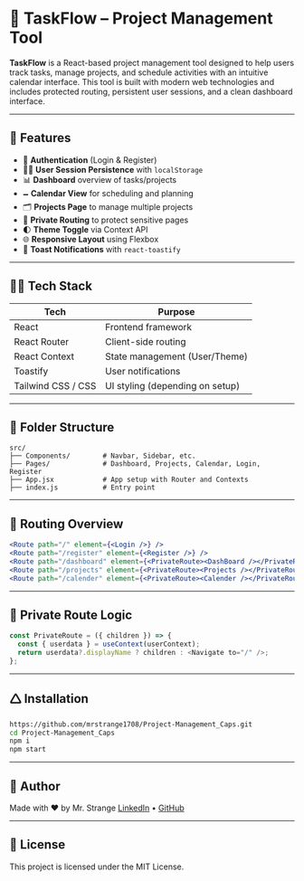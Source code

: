 # 🧠 TaskFlow – Project Management Tool

**TaskFlow** is a React-based project management tool designed to help users track tasks, manage projects, and schedule activities with an intuitive calendar interface. This tool is built with modern web technologies and includes protected routing, persistent user sessions, and a clean dashboard interface.

---

## 🚀 Features

* 🔐 **Authentication** (Login & Register)
* 🧑‍💼 **User Session Persistence** with `localStorage`
* 📊 **Dashboard** overview of tasks/projects
* 🗕️ **Calendar View** for scheduling and planning
* 🗂️ **Projects Page** to manage multiple projects
* 🎯 **Private Routing** to protect sensitive pages
* 🌓 **Theme Toggle** via Context API
* 🌐 **Responsive Layout** using Flexbox
* 🍞 **Toast Notifications** with `react-toastify`

---

## 👨‍💪 Tech Stack

| Tech               | Purpose                         |
| ------------------ | ------------------------------- |
| React              | Frontend framework              |
| React Router       | Client-side routing             |
| React Context      | State management (User/Theme)   |
| Toastify           | User notifications              |
| Tailwind CSS / CSS | UI styling (depending on setup) |

---

## 🦾 Folder Structure

```
src/
├── Components/        # Navbar, Sidebar, etc.
├── Pages/             # Dashboard, Projects, Calendar, Login, Register
├── App.jsx            # App setup with Router and Contexts
├── index.js           # Entry point
```

---

## 🔄 Routing Overview

```jsx
<Route path="/" element={<Login />} />
<Route path="/register" element={<Register />} />
<Route path="/dashboard" element={<PrivateRoute><DashBoard /></PrivateRoute>} />
<Route path="/projects" element={<PrivateRoute><Projects /></PrivateRoute>} />
<Route path="/calender" element={<PrivateRoute><Calender /></PrivateRoute>} />
```

---

## 🔐 Private Route Logic

```jsx
const PrivateRoute = ({ children }) => {
  const { userdata } = useContext(userContext);
  return userdata?.displayName ? children : <Navigate to="/" />;
};
```

---

## 🛆 Installation

```bash
https://github.com/mrstrange1708/Project-Management_Caps.git
cd Project-Management_Caps
npm i
npm start
```

---

## 🤛️ Author

Made with ❤️ by Mr. Strange
[LinkedIn](https://www.linkedin.com/in/shaik-mohammed-junaid-sami-20885430b/) • [GitHub](https://github.com/mrstranger1708)

---

## 📜 License

This project is licensed under the MIT License.
